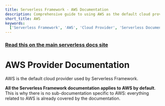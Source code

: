 ```yaml
---
title: Serverless Framework - AWS Documentation
description: Comprehensive guide to using AWS as the default cloud provider with the Serverless Framework.
short_title: AWS
keywords:
  ['Serverless Framework', 'AWS', 'Cloud Provider', 'Serverless Documentation']
---
```


<!-- DOCS-SITE-LINK:START automatically generated  -->

### [Read this on the main serverless docs site](https://www.serverless.com/framework/docs/providers/aws)

<!-- DOCS-SITE-LINK:END -->

# AWS Provider Documentation

AWS is the default cloud provider used by Serverless Framework.

**All the Serverless Framework documentation applies to AWS by default**. This is why there is no sub-documentation specific to AWS: everything related to AWS is already covered by the documentation.

